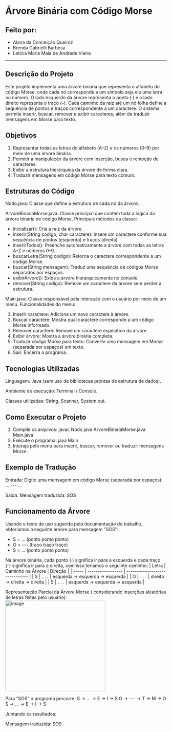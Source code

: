 # Árvore Binária com Código Morse

## Feito por:
  - Alana da Conceição Queiroz
  - Brenda Gabrielli Barbosa
  - Leticia Maria Maia de Andrade Vieira

---

## Descrição do Projeto
Este projeto implementa uma árvore binária que representa o alfabeto do código Morse, onde cada nó corresponde a um símbolo seja ele uma letra ou número. O lado esquerdo da árvore representa o ponto (·) e o lado direito representa o traço (–).
Cada caminho da raiz até um nó folha define a sequência de pontos e traços correspondente a um caractere. O sistema permite inserir, buscar, remover e exibir caracteres, além de traduzir mensagens em Morse para texto.

## Objetivos
  1. Representar todas as letras do alfabeto (A–Z) e os números (0–9) por meio de uma árvore binária.
  2. Permitir a manipulação da árvore com inserção, busca e remoção de caracteres.
  3. Exibir a estrutura hierárquica da árvore de forma clara.
  4. Traduzir mensagens em código Morse para texto comum.

## Estruturas do Código
Nodo.java: Classe que define a estrutura de cada nó da árvore.

ArvoreBinariaMorse.java: Classe principal que contém toda a lógica da árvore binária de código Morse. Principais métodos da classe: 
  - inicializar(): Cria a raiz da árvore.
  - inserir(String codigo, char caractere): Insere um caractere conforme sua sequência de pontos (esquerda) e traços (direita).
  - inserirTodos(): Preenche automaticamente a árvore com todas as letras A–Z e números 0–9.
  - buscarLetra(String codigo): Retorna o caractere correspondente a um código Morse.
  - buscar(String mensagem): Traduz uma sequência de códigos Morse separados por espaços.
  - exibirArvore(): Exibe a árvore hierarquicamente no console.
  - remover(String codigo): Remove um caractere da árvore sem perder a estrutura.

Main.java: Classe responsável pela interação com o usuário por meio de um menu. Funcionalidades do menu:
  1. Inserir caractere: Adiciona um novo caractere à árvore.
  2. Buscar caractere: Mostra qual caractere corresponde a um código Morse informado.
  3. Remover caractere: Remove um caractere específico da árvore.
  4. Exibir árvore: Mostra a árvore binária completa.
  5. Traduzir código Morse para texto: Converte uma mensagem em Morse (separada por espaços) em texto.
  6. Sair: Encerra o programa.

## Tecnologias Utilizadas
Linguagem: Java (sem uso de bibliotecas prontas de estrutura de dados).

Ambiente de execução: Terminal / Console.

Classes utilizadas: String, Scanner, System.out.

## Como Executar o Projeto
1. Compile os arquivos:
   javac Nodo.java ArvoreBinariaMorse.java Main.java
2. Execute o programa:
   java Main
3. Interaja pelo menu para inserir, buscar, remover ou traduzir mensagens Morse.

## Exemplo de Tradução
Entrada:
  Digite uma mensagem em código Morse (separada por espaços): ... --- ...
  
Saída:
  Mensagem traduzida: SOS

## Funcionamento da Árvore
Usando o teste de uso sugerido pela documentação do trabalho, obteriamos a seguinte árvore para mensagem "SOS":
  - S = ... (ponto ponto ponto)
  - O = --- (traço traço traço)
  - S = ... (ponto ponto ponto)

Na árvore binária, cada ponto (·) significa ir para a esquerda e cada traço (–) significa ir para a direita, com isso teriamos o seguinte caminho:
| Letra | Caminho na Árvore | Direção                        |
| ----- | ----------------- | ------------------------------ |
| S     | `...`             | esquerda → esquerda → esquerda |
| O     | `---`             | direita → direita → direita    |
| S     | `...`             | esquerda → esquerda → esquerda |

Representação Parcial da Árvore Morse ( considerando inserções aleatórias de letras feitas pelo usuário):
<img width="312" height="284" alt="image" src="https://github.com/user-attachments/assets/e7104615-8c32-4bb2-b9d5-efad1748fc90" />

            
Para “SOS” o programa percorre:
  S  → ... → E → I → S
  O  → --- → T → M → O
  S  → ... → E → I → S

Juntando os resultados: 

  Mensagem traduzida: SOS
